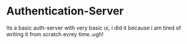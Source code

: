 # Authentication-Server
Its a basic auth-server with very basic ui, i did it because i am tired of writing it from scratch evrey time..ugh! 
